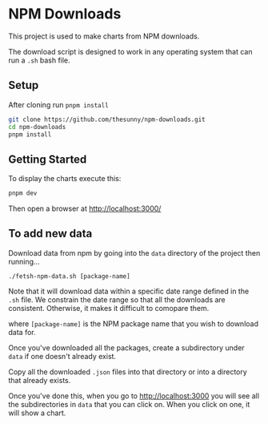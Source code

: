 # NPM Downloads

This project is used to make charts from NPM downloads.

The download script is designed to work in any operating system that can run a `.sh` bash file.

## Setup

After cloning run `pnpm install`

```sh
git clone https://github.com/thesunny/npm-downloads.git
cd npm-downloads
pnpm install
```

## Getting Started

To display the charts execute this:

```sh
pnpm dev
```

Then open a browser at <http://localhost:3000/>

## To add new data

Download data from npm by going into the `data` directory of the project then running...

```
./fetsh-npm-data.sh [package-name]
```

Note that it will download data within a specific date range defined in the `.sh` file. We constrain the date range so that all the downloads are consistent. Otherwise, it makes it difficult to comopare them.

where `[package-name]` is the NPM package name that you wish to download data for.

Once you've downloaded all the packages, create a subdirectory under `data` if one doesn't already exist.

Copy all the downloaded `.json` files into that directory or into a directory that already exists.

Once you've done this, when you go to <http://localhost:3000> you will see all the subdirectories in `data` that you can click on. When you click on one, it will show a chart.
